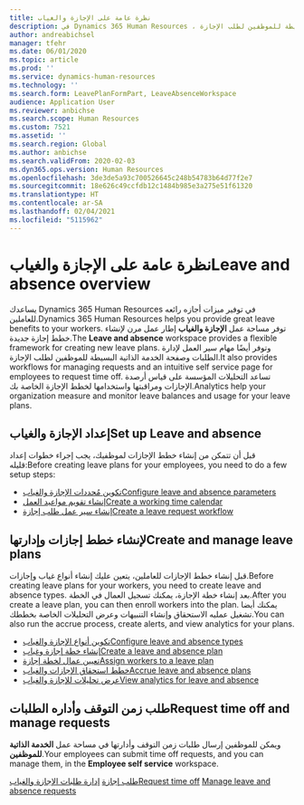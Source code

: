 ```yaml
---
title: نظرة عامة على الإجازة والغياب
description: في Dynamics 365 Human Resources ، توفر مساحة عمل الإجازة والغياب إطار عمل مرن لإنشاء خطط الإجازة الجديدة. وتوفر أيضًا مهام سير العمل لإدارة الطلبات وصفحة الخدمة الذاتية البسيطة للموظفين لطلب الإجازة.
author: andreabichsel
manager: tfehr
ms.date: 06/01/2020
ms.topic: article
ms.prod: ''
ms.service: dynamics-human-resources
ms.technology: ''
ms.search.form: LeavePlanFormPart, LeaveAbsenceWorkspace
audience: Application User
ms.reviewer: anbichse
ms.search.scope: Human Resources
ms.custom: 7521
ms.assetid: ''
ms.search.region: Global
ms.author: anbichse
ms.search.validFrom: 2020-02-03
ms.dyn365.ops.version: Human Resources
ms.openlocfilehash: 3de3de5a93c700526645c248b54783b64d77f2e7
ms.sourcegitcommit: 18e626c49ccfdb12c1484b985e3a275e51f61320
ms.translationtype: HT
ms.contentlocale: ar-SA
ms.lasthandoff: 02/04/2021
ms.locfileid: "5115962"
---
```

# <a name="leave-and-absence-overview"></a><span data-ttu-id="2fbbf-104">نظرة عامة على الإجازة والغياب</span><span class="sxs-lookup"><span data-stu-id="2fbbf-104">Leave and absence overview</span></span>

<span data-ttu-id="2fbbf-105">يساعدك Dynamics 365 Human Resources في توفير ميزات أجازه رائعه للعاملين.</span><span class="sxs-lookup"><span data-stu-id="2fbbf-105">Dynamics 365 Human Resources helps you provide great leave benefits to your workers.</span></span> <span data-ttu-id="2fbbf-106">توفر مساحة عمل **الإجازة والغياب** إطار عمل مرن لإنشاء خطط إجازة جديدة.</span><span class="sxs-lookup"><span data-stu-id="2fbbf-106">The **Leave and absence** workspace provides a flexible framework for creating new leave plans.</span></span> <span data-ttu-id="2fbbf-107">وتوفر أيضًا مهام سير العمل لإدارة الطلبات وصفحة الخدمة الذاتية البسيطة للموظفين لطلب الإجازة.</span><span class="sxs-lookup"><span data-stu-id="2fbbf-107">It also provides workflows for managing requests and an intuitive self service page for employees to request time off.</span></span> <span data-ttu-id="2fbbf-108">تساعد التحليلات المؤسسة على قياس أرصدة الإجازات ومراقبتها واستخدامها لخطط  الإجازة  الخاصة بك.</span><span class="sxs-lookup"><span data-stu-id="2fbbf-108">Analytics help your organization measure and monitor leave balances and usage for your leave plans.</span></span>

## <a name="set-up-leave-and-absence"></a><span data-ttu-id="2fbbf-109">إعداد الإجازة والغياب</span><span class="sxs-lookup"><span data-stu-id="2fbbf-109">Set up Leave and absence</span></span>

<span data-ttu-id="2fbbf-110">قبل أن تتمكن من إنشاء خطط الإجازات لموظفيك، يجب إجراء خطوات إعداد قليله:</span><span class="sxs-lookup"><span data-stu-id="2fbbf-110">Before creating leave plans for your employees, you need to do a few setup steps:</span></span>

- [<span data-ttu-id="2fbbf-111">تكوين مُحددات الإجازة والغياب</span><span class="sxs-lookup"><span data-stu-id="2fbbf-111">Configure leave and absence parameters</span></span>](hr-leave-and-absence-parameters.md)
- [<span data-ttu-id="2fbbf-112">إنشاء تقويم مواعيد العمل</span><span class="sxs-lookup"><span data-stu-id="2fbbf-112">Create a working time calendar</span></span>](hr-leave-and-absence-working-time-calendar.md)
- [<span data-ttu-id="2fbbf-113">إنشاء سير عمل طلب إجازة</span><span class="sxs-lookup"><span data-stu-id="2fbbf-113">Create a leave request workflow</span></span>](hr-leave-and-absence-workflow.md)

## <a name="create-and-manage-leave-plans"></a><span data-ttu-id="2fbbf-114">لإنشاء خطط إجازات وإدارتها</span><span class="sxs-lookup"><span data-stu-id="2fbbf-114">Create and manage leave plans</span></span>

<span data-ttu-id="2fbbf-115">قبل إنشاء خطط الإجازات للعاملين، يتعين عليك إنشاء أنواع غياب وإجازات.</span><span class="sxs-lookup"><span data-stu-id="2fbbf-115">Before creating leave plans for your workers, you need to create leave and absence types.</span></span> <span data-ttu-id="2fbbf-116">بعد إنشاء خطة الإجازة، يمكنك تسجيل العمال في الخطة.</span><span class="sxs-lookup"><span data-stu-id="2fbbf-116">After you create a leave plan, you can then enroll workers into the plan.</span></span> <span data-ttu-id="2fbbf-117">يمكنك أيضا تشغيل عمليه الاستحقاق وإنشاء التنبيهات وعرض التحليلات الخاصة بخططك.</span><span class="sxs-lookup"><span data-stu-id="2fbbf-117">You can also run the accrue process, create alerts, and view analytics for your plans.</span></span>

- [<span data-ttu-id="2fbbf-118">تكوين أنواع الإجازة والغياب</span><span class="sxs-lookup"><span data-stu-id="2fbbf-118">Configure leave and absence types</span></span>](hr-leave-and-absence-types.md)
- [<span data-ttu-id="2fbbf-119">إنشاء خطة إجازة وغياب</span><span class="sxs-lookup"><span data-stu-id="2fbbf-119">Create a leave and absence plan</span></span>](hr-leave-and-absence-plans.md)
- [<span data-ttu-id="2fbbf-120">تعيين عمال لخطة إجازة</span><span class="sxs-lookup"><span data-stu-id="2fbbf-120">Assign workers to a leave plan</span></span>](hr-leave-and-absence-enroll.md)
- [<span data-ttu-id="2fbbf-121">خطط استحقاق الإجازات والغياب</span><span class="sxs-lookup"><span data-stu-id="2fbbf-121">Accrue leave and absence plans</span></span>](hr-leave-and-absence-accrue.md)
- [<span data-ttu-id="2fbbf-122">عرض تحليلات للإجازة والغياب</span><span class="sxs-lookup"><span data-stu-id="2fbbf-122">View analytics for leave and absence</span></span>](hr-leave-and-absence-analytics.md)

## <a name="request-time-off-and-manage-requests"></a><span data-ttu-id="2fbbf-123">طلب زمن التوقف وأداره الطلبات</span><span class="sxs-lookup"><span data-stu-id="2fbbf-123">Request time off and manage requests</span></span>

<span data-ttu-id="2fbbf-124">ويمكن للموظفين إرسال طلبات زمن التوقف وأدارتها في مساحة عمل **الخدمة الذاتية للموظفين**.</span><span class="sxs-lookup"><span data-stu-id="2fbbf-124">Your employees can submit time off requests, and you can manage them, in the **Employee self service** workspace.</span></span>

<span data-ttu-id="2fbbf-125">[طلب إجازة](hr-employee-self-service-request-time-off.md)
[إدارة طلبات الإجازة والغياب](hr-employee-self-service-manage-requests.md)</span><span class="sxs-lookup"><span data-stu-id="2fbbf-125">[Request time off](hr-employee-self-service-request-time-off.md)
[Manage leave and absence requests](hr-employee-self-service-manage-requests.md)</span></span>

